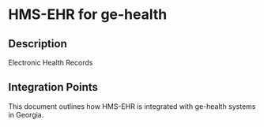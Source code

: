 # HMS-EHR for ge-health

## Description

Electronic Health Records

## Integration Points

This document outlines how HMS-EHR is integrated with ge-health systems in Georgia.
